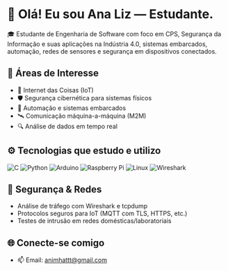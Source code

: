 # 👋 Olá! Eu sou Ana Liz — Estudante.
🎓 Estudante de Engenharia de Software com foco em CPS, Segurança da Informação e suas aplicações na Indústria 4.0, sistemas embarcados, automação, redes de sensores e segurança em dispositivos conectados.

## 🧠 Áreas de Interesse
- 🔗 Internet das Coisas (IoT)
- 🛡️ Segurança cibernética para sistemas físicos
- 🤖 Automação e sistemas embarcados
- 🛰️ Comunicação máquina-a-máquina (M2M)
- 🔍 Análise de dados em tempo real

## ⚙️ Tecnologias que estudo e utilizo
![C](https://img.shields.io/badge/-C-00599C?style=flat&logo=c&logoColor=white)
![Python](https://img.shields.io/badge/-Python-3776AB?style=flat&logo=python&logoColor=white)
![Arduino](https://img.shields.io/badge/-Arduino-00979D?style=flat&logo=arduino&logoColor=white)
![Raspberry Pi](https://img.shields.io/badge/-Raspberry%20Pi-C51A4A?style=flat&logo=raspberry-pi&logoColor=white)
![Linux](https://img.shields.io/badge/-Linux-FCC624?style=flat&logo=linux&logoColor=black)
![Wireshark](https://img.shields.io/badge/-Wireshark-1679A7?style=flat&logo=wireshark&logoColor=white)

## 🔐 Segurança & Redes
- Análise de tráfego com Wireshark e tcpdump  
- Protocolos seguros para IoT (MQTT com TLS, HTTPS, etc.)  
- Testes de intrusão em redes domésticas/laboratoriais


## 🌐 Conecte-se comigo
- 📫 Email: animhattt@gmail.com

